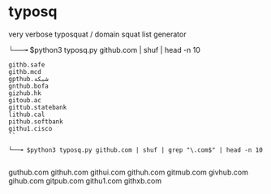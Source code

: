 # typosq
very verbose typosquat / domain squat list generator


└──╼ $python3 typosq.py github.com | shuf | head -n 10


```
githb.safe
githb.mcd
gpthub.شبكة
gnthub.bofa
gizhub.hk
gitoub.ac
gittub.statebank
lithub.cal
pithub.softbank
githu1.cisco
`` 

└──╼ $python3 typosq.py github.com | shuf | grep "\.com$" | head -n 10


```
guthub.com
githuh.com
githui.com
githuh.com
gitmub.com
givhub.com
gihub.com
gitpub.com
githu1.com
githxb.com
```


